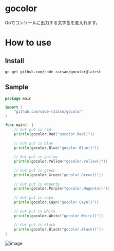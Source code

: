 # gocolor

Goでコンソールに出力する文字色を変えれます。

# How to use

## Install

```bash
go get github.com/code-raisan/gocolor@latest
```

## Sample

```go
package main

import (
	"github.com/code-raisan/gocolor"
)

func main() {
    // Out put is red
    println(gocolor.Red("gocolor.Red()"))
	
    // Out put is blue
    println(gocolor.Blue("gocolor.Blue()"))
	
    // Out put is yellow
    println(gocolor.Yellow("gocolor.Yellow()"))
	
    // Out put is green
    println(gocolor.Green("gocolor.Green()"))
	
    // Out put is magenta
    println(gocolor.Purple("gocolor.Magenta()"))
	
    // Out put is cayn
    println(gocolor.Cayn("gocolor.Cayn()"))
	
    // Out put is white
    println(gocolor.White("gocolor.White()"))
	
    // Out put is black
    println(gocolor.Black("gocolor.Black()"))
}

```

![image](https://user-images.githubusercontent.com/67790884/169003221-73ec45f1-bc36-41d2-be69-be4a74062133.png)
